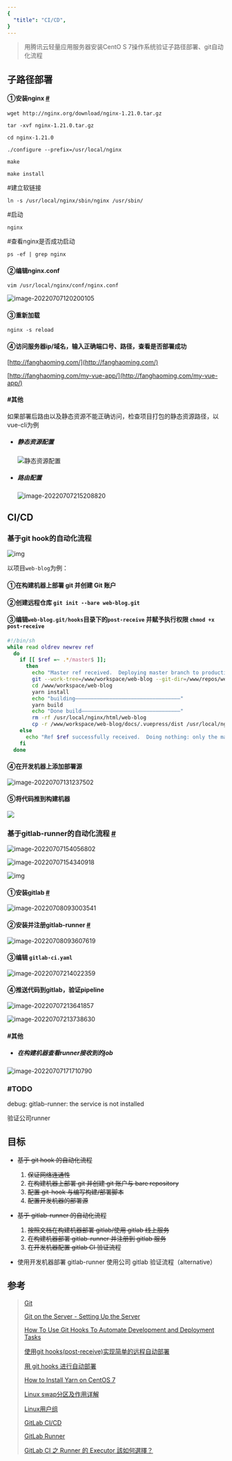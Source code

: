 ```yaml
---
{
  "title": "CI/CD",
}
---
```


> 用腾讯云轻量应用服务器安装CentO S 7操作系统验证子路径部署、git自动化流程

## 子路径部署

#### ①安装nginx [#](https://zhuanlan.zhihu.com/p/378409850)

`wget http://nginx.org/download/nginx-1.21.0.tar.gz`

`tar -xvf nginx-1.21.0.tar.gz`

`cd nginx-1.21.0 `

`./configure --prefix=/usr/local/nginx`

`make`

`make install`

#建立软链接

`ln -s /usr/local/nginx/sbin/nginx /usr/sbin/`

#启动

`nginx` 

#查看nginx是否成功启动

`ps -ef | grep nginx`

#### ②编辑nginx.conf  

`vim /usr/local/nginx/conf/nginx.conf`

![image-20220707120200105](./images/image-20220707120200105.png)

#### ③重新加载

`nginx -s reload`

#### ④访问服务器ip/域名，输入正确端口号、路径，查看是否部署成功

[http://fanghaoming.com/](http://fanghaoming.com/)

[http://fanghaoming.com/my-vue-app/](http://fanghaoming.com/my-vue-app/)

#### #其他

如果部署后路由以及静态资源不能正确访问，检查项目打包的静态资源路径，以vue-cli为例

- ##### 静态资源配置

  ![静态资源配置](./images/image-20220707215007360.png)

- ##### 路由配置

  ![image-20220707215208820](./images/image-20220707215208820.png)





## CI/CD

### 基于git hook的自动化流程

![img](./images/1090617-20181008211557402-232838726.png)

以项目`web-blog`为例：
#### ①在构建机器上部署 git 并创建 Git 账户

#### ②创建远程仓库 `git init --bare web-blog.git`

#### ③编辑`web-blog.git/hooks`目录下的`post-receive` 并赋予执行权限 `chmod +x post-receive`

```bash
#!/bin/sh
while read oldrev newrev ref
  do
    if [[ $ref =~ .*/master$ ]];
      then
        echo "Master ref received.  Deploying master branch to production..."
        git --work-tree=/www/workspace/web-blog --git-dir=/www/repos/web-blog.git checkout -f
        cd /www/workspace/web-blog
        yarn install
        echo "building——————————————————————————————————"
        yarn build
        echo "Done build————————————————————————————————"
        rm -rf /usr/local/nginx/html/web-blog
        cp -r /www/workspace/web-blog/docs/.vuepress/dist /usr/local/nginx/html/web-blog
    else
      echo "Ref $ref successfully received.  Doing nothing: only the master branch may be deployed on this server."
    fi
  done
```



#### ④在开发机器上添加部署源

![image-20220707131237502](./images/image-20220707131237502.png)

#### ⑤将代码推到构建机器

![](./images/image-20220706202320916.png)

### 基于gitlab-runner的自动化流程 [#](https://docs.gitlab.com/runner/)

![image-20220707154056802](./images/image-20220707154056802.png)



![image-20220707154340918](./images/image-20220707154340918.png)

![img](./images/16155928243705.jpg)

#### ①安装gitlab [#](https://about.gitlab.com/install/#centos-7)

![image-20220708093003541](./images/image-20220708093003541.png)

#### ②安装并注册gitlab-runner [#](https://docs.gitlab.com/runner/install/linux-repository.html)

![image-20220708093607619](./images/image-20220708093607619.png)

#### ③编辑 `gitlab-ci.yaml`

![image-20220707214022359](./images/image-20220707214022359.png)

#### ④推送代码到gitlab，验证pipeline

![image-20220707213641857](./images/image-20220707213641857.png)

![image-20220707213738630](./images/image-20220707213738630.png)

#### #其他

- ##### 在构建机器查看runner接收到的job


![image-20220707171710790](./images/image-20220707171710790.png)

### #TODO

debug:  gitlab-runner: the service is not installed

验证公司runner

## 目标

- ~~基于 git hook 的自动化流程~~
  1. ~~保证网络连通性~~
  2. ~~在构建机器上部署 git 并创建 git 账户与 bare repository~~
  3. ~~配置 git-hook 与编写构建/部署脚本~~
  4. ~~配置开发机器的部署源~~

- ~~基于 gitlab-runner 的自动化流程~~
  1. ~~按照文档在构建机器部署 gitlab/使用 gitlab 线上服务~~
  2. ~~在构建机器部署 gitlab-runner 并注册到 gitlab 服务~~
  3. ~~在开发机器配置 gitlab CI 验证流程~~
- 使用开发机器部署 gitlab-runner 使用公司 gitlab 验证流程（alternative）

## 参考

> [Git](https://www.cnblogs.com/qdhxhz/p/9757390.html)
>
> [Git on the Server - Setting Up the Server](https://git-scm.com/book/en/v2/Git-on-the-Server-Setting-Up-the-Server)
>
> [How To Use Git Hooks To Automate Development and Deployment Tasks](https://www.digitalocean.com/community/tutorials/how-to-use-git-hooks-to-automate-development-and-deployment-tasks)
>
> [使用git hooks(post-receive)实现简单的远程自动部署](https://www.imqianduan.com/git-svn/335.html)
>
> [用 git hooks 进行自动部署](https://juejin.cn/post/6976211349323907079)
>
> [How to Install Yarn on CentOS 7](https://linuxize.com/post/how-to-install-yarn-on-centos-7/)
>
> [Linux swap分区及作用详解](http://c.biancheng.net/view/907.html)
>
> [Linux用户组](http://blog.itpub.net/31524109/viewspace-2653558/)
>
> [GitLab CI/CD](https://docs.gitlab.com/ee/ci/)
>
> [GitLab Runner](https://docs.gitlab.com/runner/)
>
> [GitLab CI 之 Runner 的 Executor 該如何選擇？](https://chengweichen.com/2021/03/gitlab-ci-executor.html)
